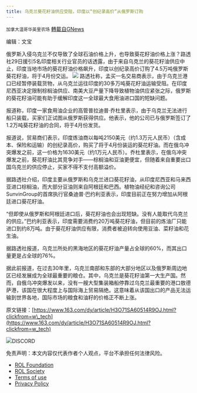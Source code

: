 ```yaml
---
title: 乌克兰葵花籽油供应受阻，印度以“创纪录高价”从俄罗斯订购
---
```

`加拿大温哥华英里农场` [轉載自GNews](https://gnews.org/zh-hans/2260919/)

编辑：文宝

俄罗斯入侵乌克兰不仅导致了全球石油价格上升，也导致葵花籽油价格上涨？路透社29日援引5名印度相关行业官员的话透露，由于来自乌克兰的葵花籽油供应中止，印度当地市场的葵花籽油价格飙升，印度以创纪录高价订购了4.5万吨俄罗斯葵花籽油，将于4月份交运。
![](https://nimg.ws.126.net/?url=http%3A%2F%2Fdingyue.ws.126.net%2F2022%2F0330%2F07a591aej00r9ka31001cc000z700f9g.jpg&amp;thumbnail=660x2147483647&amp;quality=80&amp;type=jpg)
路透社称，孟买一名交易商表示，由于乌克兰港口已经暂停装载货物，从乌克兰运往印度的30多万吨葵花籽油运输受阻。在印度尼西亚决定限制棕榈油供应、南美大豆产量下降导致植物油供应紧张之际，俄罗斯的葵花籽油可能有助于缓解印度这一全球最大食用油进口国的短缺问题。

报道称，印度一家食用油企业的高管普拉迪普·乔杜里表示，由于乌克兰无法进行船只装载，买家们正试图从俄罗斯获得供应。他表示，他的公司已与俄罗斯签订了1.2万吨葵花籽油的合同，将于4月份发货。

报道说，贸易商们表示，印度炼油商以每吨2150美元（约1.3万元人民币）（含成本、保险和运输）的创纪录高价，购买了将于4月份装运的葵花籽油。而在俄乌冲突爆发之前，这一价格为1630美元（约1万元人民币）。乔杜里表示，在俄乌冲突爆发之前，葵花籽油比其竞争对手——棕榈油和豆油更便宜，但随着来自重要出口国乌克兰的供应停止，买家不得不支付高额溢价。

据路透社介绍，印度主要从俄罗斯和乌克兰进口葵花籽油，从印度尼西亚和马来西亚进口棕榈油，而大部分豆油则来自阿根廷和巴西。植物油经纪和咨询公司SunvinGroup的首席执行官桑迪普·巴约利亚表示，印度目前正在努力增加从阿根廷进口葵花籽油。

“但即使从俄罗斯和阿根廷进口后，葵花籽油也会出现短缺。没有人能取代乌克兰的供应。”巴约利亚表示，印度需要消费约20万吨葵花籽油，但目前的炼油厂只能进口到约8万吨。由于葵花籽油供应有限，消费者被迫转向使用豆油、菜籽油和花生油。

据路透社报道，乌克兰所处的黑海地区的葵花籽油产量占全球的60%，而其出口量更是占全球的76%。

据此前报道，在过去30年里，乌克兰南部和东部的大部分地区以及俄罗斯周边地区已经发展成为全球最重要的粮仓。其中，乌克兰是葵花籽油第一大生产国。然而，自俄乌冲突爆发以来，没有一艘大型集装箱船停靠过乌克兰最重要的港口敖德萨港，该国在很大程度上与国际海上贸易隔绝。这意味着从该国出口的产品无法运输到世界各地，国际市场的粮食和油籽的价格正不断上涨。

原文链接：[https://www.163.com/dy/article/H3O71SA60514R9OJ.html?clickfrom=w\_tech](https://www.163.com/dy/article/H3O71SA60514R9OJ.html?clickfrom=w_tech)

![](https://assets.gnews.org/wp-content/uploads/2022/03/Discord-QR-68.png)DISCORD



 

免责声明：本文内容仅代表作者个人观点，平台不承担任何法律风险。

- [ROL Foundation](https://rolfoundation.org/)
- [ROL Society](https://rolsociety.org/)
- [Terms of use](https://gnews.org/terms-of-use-3/)
- [Privacy Policy](https://gnews.org/privacy-policy/)
